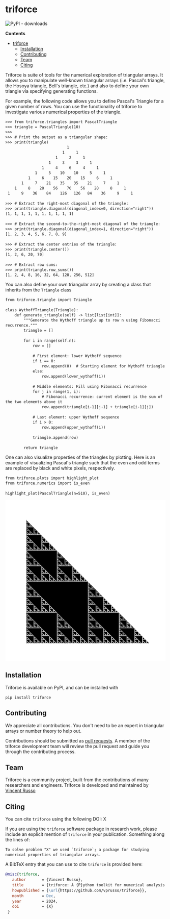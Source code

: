 triforce
=====================
![PyPI - downloads](https://img.shields.io/pypi/dm/triforce.svg?label=Pypi%20downloads)

**Contents**
- [triforce](#triforce)
  - [Installation](#installation)
  - [Contributing](#contributing)
  - [Team](#team)
  - [Citing](#citing)

Triforce is suite of tools for the numerical exploration of triangular arrays. It allows you to manipulate well-known
triangular arrays (i.e. Pascal's triangle, the Hosoya triangle, Bell's triangle, etc.) and also to define your own
triangle via specifying generating functions.

For example, the following code allows you to define Pascal's Triangle for a given number of rows. You can use the
functionality of triforce to investigate various numerical properties of the triangle.

```python3
>>> from triforce.triangles import PascalTriangle
>>> triangle = PascalTriangle(10)
>>> 
>>> # Print the output as a triangular shape:
>>> print(triangle)
                           1 
                         1     1 
                      1     2     1 
                   1     3     3     1 
                1     4     6     4     1 
             1     5    10    10     5     1 
          1     6    15    20    15     6     1 
       1     7    21    35    35    21     7     1 
    1     8    28    56    70    56    28     8     1 
 1     9    36    84    126   126   84    36     9     1 

>>> # Extract the right-most diagonal of the triangle:
>>> print(triangle.diagonal(diagonal_index=0, direction="right"))
[1, 1, 1, 1, 1, 1, 1, 1, 1, 1]

>>> # Extract the second-to-the-right-most diagonal of the triangle:
>>> print(triangle.diagonal(diagonal_index=1, direction="right"))
[1, 2, 3, 4, 5, 6, 7, 8, 9]

>>> # Extract the center entries of the triangle:
>>> print(triangle.center())
[1, 2, 6, 20, 70]

>>> # Extract row sums:
>>> print(triangle.row_sums())
[1, 2, 4, 8, 16, 32, 64, 128, 256, 512]

```

You can also define your own triangular array by creating a class that inherits from the `Triangle` class

```python3
from triforce.triangle import Triangle

class WythoffTriangle(Triangle):
    def generate_triangle(self) -> list[list[int]]:
        """Generate the Wythoff triangle up to row n using Fibonacci recurrence."""
        triangle = []

        for i in range(self.n):
            row = []
            
            # First element: lower Wythoff sequence
            if i == 0:
                row.append(0)  # Starting element for Wythoff triangle
            else:
                row.append(lower_wythoff(i))

            # Middle elements: Fill using Fibonacci recurrence
            for j in range(1, i):
                # Fibonacci recurrence: current element is the sum of the two elements above it
                row.append(triangle[i-1][j-1] + triangle[i-1][j])

            # Last element: upper Wythoff sequence
            if i > 0:
                row.append(upper_wythoff(i))

            triangle.append(row)

        return triangle
```

One can also visualize properties of the triangles by plotting. Here is an example of visualizing Pascal's triangle such
that the even and odd terms are replaced by black and white pixels, respectively.

```python3
from triforce.plots import highlight_plot
from triforce.numerics import is_even

highlight_plot(PascalTriangle(n=510), is_even)
```

![even-odd plot for Pascal's triangle](./static/pascal_parity_plot.png)


## Installation
Triforce is available on PyPI, and can be installed with
```
pip install triforce
```

## Contributing
We appreciate all contributions. You don't need to be an expert in triangular arrays or number theory to help out.

Contributions should be submitted as [pull requests](https://github.com/vprusso/triforce/pulls).  A member of the
triforce development team will review the pull request and guide you through the contributing process.

## Team
Triforce is a community project, built from the contributions of many researchers and engineers. Triforce is developed
and maintained by [Vincent Russo](https://vprusso.github.io/)

## Citing

You can cite `triforce` using the following DOI: X


If you are using the `triforce` software package in research work, please include an explicit mention of `triforce` in
your publication. Something along the lines of:

```
To solve problem "X" we used `triforce`; a package for studying numerical properties of triangular arrays.
```

A BibTeX entry that you can use to cite `triforce` is provided here:

```bib
@misc{triforce,
   author       = {Vincent Russo},
   title        = {triforce: A {P}ython toolkit for numerical analysis of triangular arrays},
   howpublished = {\url{https://github.com/vprusso/triforce}},
   month        = Dec,
   year         = 2024,
   doi          = {X}
 }
```
